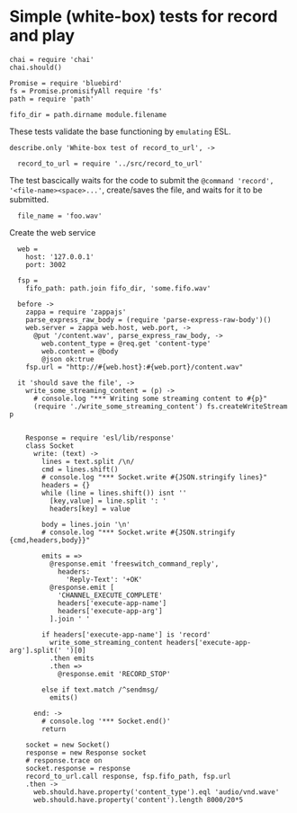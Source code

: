 Simple (white-box) tests for record and play
============================================

    chai = require 'chai'
    chai.should()

    Promise = require 'bluebird'
    fs = Promise.promisifyAll require 'fs'
    path = require 'path'

    fifo_dir = path.dirname module.filename

These tests validate the base functioning by `emulating` ESL.

    describe.only 'White-box test of record_to_url', ->

      record_to_url = require '../src/record_to_url'

The test bascically waits for the code to submit the `@command 'record', '<file-name><space>...'`, create/saves the file, and waits for it to be submitted.

      file_name = 'foo.wav'

Create the web service

      web =
        host: '127.0.0.1'
        port: 3002

      fsp =
        fifo_path: path.join fifo_dir, 'some.fifo.wav'

      before ->
        zappa = require 'zappajs'
        parse_express_raw_body = (require 'parse-express-raw-body')()
        web.server = zappa web.host, web.port, ->
          @put '/content.wav', parse_express_raw_body, ->
            web.content_type = @req.get 'content-type'
            web.content = @body
            @json ok:true
        fsp.url = "http://#{web.host}:#{web.port}/content.wav"

      it 'should save the file', ->
        write_some_streaming_content = (p) ->
          # console.log "*** Writing some streaming content to #{p}"
          (require './write_some_streaming_content') fs.createWriteStream p


        Response = require 'esl/lib/response'
        class Socket
          write: (text) ->
            lines = text.split /\n/
            cmd = lines.shift()
            # console.log "*** Socket.write #{JSON.stringify lines}"
            headers = {}
            while (line = lines.shift()) isnt ''
              [key,value] = line.split ': '
              headers[key] = value

            body = lines.join '\n'
            # console.log "*** Socket.write #{JSON.stringify {cmd,headers,body}}"

            emits = =>
              @response.emit 'freeswitch_command_reply',
                headers:
                  'Reply-Text': '+OK'
              @response.emit [
                'CHANNEL_EXECUTE_COMPLETE'
                headers['execute-app-name']
                headers['execute-app-arg']
              ].join ' '

            if headers['execute-app-name'] is 'record'
              write_some_streaming_content headers['execute-app-arg'].split(' ')[0]
              .then emits
              .then =>
                @response.emit 'RECORD_STOP'

            else if text.match /^sendmsg/
              emits()

          end: ->
            # console.log '*** Socket.end()'
            return

        socket = new Socket()
        response = new Response socket
        # response.trace on
        socket.response = response
        record_to_url.call response, fsp.fifo_path, fsp.url
        .then ->
          web.should.have.property('content_type').eql 'audio/vnd.wave'
          web.should.have.property('content').length 8000/20*5
